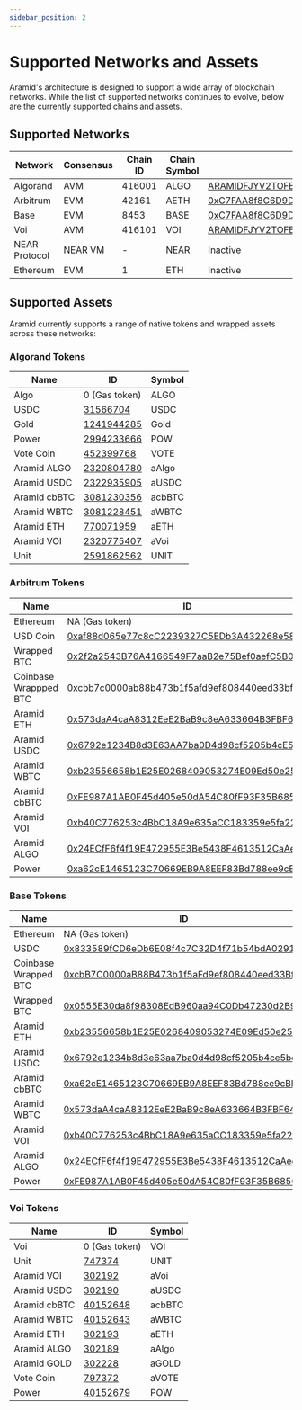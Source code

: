 ```yaml
---
sidebar_position: 2
---
```


# Supported Networks and Assets

Aramid's architecture is designed to support a wide array of blockchain networks. While the list of supported networks continues to evolve, below are the currently supported chains and assets.

## Supported Networks

| Network | Consensus | Chain ID | Chain Symbol | Bridge Address |
| ------------- | --------- | -------- | ------------ | ---------------------------------------------------------- |
| Algorand | AVM | 416001 | ALGO | [ARAMIDFJYV2TOFB5MRNZJIXBSAVZCVAUDAPFGKR5PNX4MTILGAZABBTXQQ](https://allo.info/account/ARAMIDFJYV2TOFB5MRNZJIXBSAVZCVAUDAPFGKR5PNX4MTILGAZABBTXQQ) |
| Arbitrum | EVM | 42161 | AETH | [0xC7FAA8f8C6D9Dc05ABf3C5aa741a38F9A6d1C263](https://arbiscan.io/address/0xC7FAA8f8C6D9Dc05ABf3C5aa741a38F9A6d1C263) |
| Base | EVM | 8453 | BASE | [0xC7FAA8f8C6D9Dc05ABf3C5aa741a38F9A6d1C263](https://basescan.org/address/0xC7FAA8f8C6D9Dc05ABf3C5aa741a38F9A6d1C263) |
| Voi | AVM | 416101 | VOI | [ARAMIDFJYV2TOFB5MRNZJIXBSAVZCVAUDAPFGKR5PNX4MTILGAZABBTXQQ](https://block.voi.network/explorer/account/ARAMIDFJYV2TOFB5MRNZJIXBSAVZCVAUDAPFGKR5PNX4MTILGAZABBTXQQ/transactions) |
| NEAR Protocol | NEAR VM| - | NEAR| Inactive|
| Ethereum | EVM | 1 | ETH | Inactive|

## Supported Assets

Aramid currently supports a range of native tokens and wrapped assets across these networks:

### Algorand Tokens

| Name        | ID         | Symbol |
| ----------- | ---------- | ------ |
| Algo | 0 (Gas token) | ALGO |
| USDC | [31566704](https://allo.info/asset/31566704/token) | USDC |
| Gold | [1241944285](https://allo.info/asset/1241944285/token) | Gold |
| Power | [2994233666](https://allo.info/asset/2994233666/token) | POW |
| Vote Coin | [452399768](https://allo.info/asset/452399768/token) | VOTE |
| Aramid ALGO | [2320804780](https://allo.info/asset/2320804780/token) | aAlgo |
| Aramid USDC | [2322935905](https://allo.info/asset/2322935905/token) | aUSDC |
| Aramid cbBTC | [3081230356](https://allo.info/asset/3081230356/token) | acbBTC |
| Aramid WBTC | [3081228451](https://allo.info/asset/3081228451/token) | aWBTC |
| Aramid ETH | [770071959](https://allo.info/asset/770071959/token) | aETH |
| Aramid VOI | [2320775407](https://allo.info/asset/2320775407/token) | aVoi |
| Unit | [2591862562](https://allo.info/asset/2591862562/token) | UNIT |

### Arbitrum Tokens

| Name        | ID                                         | Symbol |
| ----------- | ------------------------------------------ | ------ |
| Ethereum | NA (Gas token) | ETH |
| USD Coin | [0xaf88d065e77c8cC2239327C5EDb3A432268e5831](https://arbiscan.io/token/0xaf88d065e77c8cc2239327c5edb3a432268e5831) | USDC |
| Wrapped BTC | [0x2f2a2543B76A4166549F7aaB2e75Bef0aefC5B0f](https://arbiscan.io/token/0x2f2a2543B76A4166549F7aaB2e75Bef0aefC5B0f) | WBTC |
| Coinbase Wrappped BTC | [0xcbb7c0000ab88b473b1f5afd9ef808440eed33bf](https://arbiscan.io/token/0xcbb7c0000ab88b473b1f5afd9ef808440eed33bf) | cbBTC |
| Aramid ETH | [0x573daA4caA8312EeE2BaB9c8eA633664B3FBF641](https://arbiscan.io/token/0x573daA4caA8312EeE2BaB9c8eA633664B3FBF641) | aETH |
| Aramid USDC | [0x6792e1234B8d3E63AA7ba0D4d98cf5205b4cE5Be](https://arbiscan.io/token/0x6792e1234B8d3E63AA7ba0D4d98cf5205b4cE5Be) | aUSDC |
| Aramid WBTC | [0xb23556658b1E25E0268409053274E09Ed50e2595](https://arbiscan.io/token/0xb23556658b1E25E0268409053274E09Ed50e2595) | aWBTC |
| Aramid cbBTC | [0xFE987A1AB0F45d405e50dA54C80fF93F35B68567](https://arbiscan.io/token/0xFE987A1AB0F45d405e50dA54C80fF93F35B68567) | acbBTC |
| Aramid VOI | [0xb40C776253c4BbC18A9e635aCC183359e5fa22f9](https://arbiscan.io/token/0xb40C776253c4BbC18A9e635aCC183359e5fa22f9) | aVoi |
| Aramid ALGO | [0x24ECfF6f4f19E472955E3Be5438F4613512CaAee](https://arbiscan.io/token/0x24ECfF6f4f19E472955E3Be5438F4613512CaAee) | aAlgo |
| Power | [0xa62cE1465123C70669EB9A8EEF83Bd788ee9cBB5](https://arbiscan.io/token/0xa62cE1465123C70669EB9A8EEF83Bd788ee9cBB5) | POW |

### Base Tokens

| Name        | ID                                         | Symbol |
| ----------- | ------------------------------------------ | ------ |
| Ethereum | NA (Gas token) | ETH |
| USDC | [0x833589fCD6eDb6E08f4c7C32D4f71b54bdA02913](https://basescan.org/token/0x833589fCD6eDb6E08f4c7C32D4f71b54bdA02913) | USDC |
| Coinbase Wrapped BTC | [0xcbB7C0000aB88B473b1f5aFd9ef808440eed33Bf](https://basescan.org/token/0xcbb7c0000ab88b473b1f5afd9ef808440eed33bf) | cbBTC |
| Wrapped BTC | [0x0555E30da8f98308EdB960aa94C0Db47230d2B9c](https://basescan.org/token/0x0555E30da8f98308EdB960aa94C0Db47230d2B9c) | WBTC |
| Aramid ETH | [0xb23556658b1E25E0268409053274E09Ed50e2595](https://basescan.org/token/0xb23556658b1E25E0268409053274E09Ed50e2595) | aETH |
| Aramid USDC | [0x6792e1234b8d3e63aa7ba0d4d98cf5205b4ce5be](https://basescan.org/token/0x6792e1234b8d3e63aa7ba0d4d98cf5205b4ce5be) | aUSDC |
| Aramid cbBTC | [0xa62cE1465123C70669EB9A8EEF83Bd788ee9cBB5](https://basescan.org/token/0xa62cE1465123C70669EB9A8EEF83Bd788ee9cBB5) | acbBTC |
| Aramid WBTC | [0x573daA4caA8312EeE2BaB9c8eA633664B3FBF641](https://basescan.org/token/0x573daA4caA8312EeE2BaB9c8eA633664B3FBF641) | aWBTC |
| Aramid VOI | [0xb40C776253c4BbC18A9e635aCC183359e5fa22f9](https://basescan.org/token/0xb40C776253c4BbC18A9e635aCC183359e5fa22f9) | aVoi |
| Aramid ALGO | [0x24ECfF6f4f19E472955E3Be5438F4613512CaAee](https://basescan.org/token/0x24ECfF6f4f19E472955E3Be5438F4613512CaAee) | aAlgo |
| Power | [0xFE987A1AB0F45d405e50dA54C80fF93F35B68567](https://basescan.org/token/0xFE987A1AB0F45d405e50dA54C80fF93F35B68567) | POW |

### Voi Tokens

| Name        | ID     | Symbol |
| ----------- | ------ | ------ |
| Voi | 0 (Gas token) | VOI |
| Unit | [747374](https://block.voi.network/explorer/asset/747374/transactions) | UNIT |
| Aramid VOI | [302192](https://block.voi.network/explorer/asset/302192/transactions) | aVoi |
| Aramid USDC | [302190](https://block.voi.network/explorer/asset/302190/transactions) | aUSDC |
| Aramid cbBTC | [40152648](https://block.voi.network/explorer/asset/40152648/transactions) | acbBTC |
| Aramid WBTC | [40152643](https://block.voi.network/explorer/asset/40152643/transactions) | aWBTC |
| Aramid ETH | [302193](https://block.voi.network/explorer/asset/302193/transactions) | aETH |
| Aramid ALGO | [302189](https://block.voi.network/explorer/asset/302189/transactions) | aAlgo |
| Aramid GOLD | [302228](https://block.voi.network/explorer/asset/302228/transactions) | aGOLD |
| Vote Coin | [797372](https://block.voi.network/explorer/asset/797372/transactions) | aVOTE |
| Power | [40152679](https://block.voi.network/explorer/asset/40152679/transactions) | POW |
